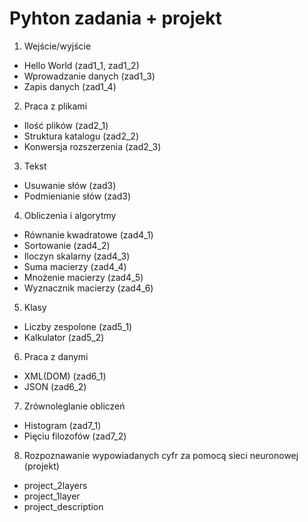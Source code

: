 # Pyhton zadania + projekt
1. Wejście/wyjście
- Hello World (zad1_1, zad1_2)
- Wprowadzanie danych (zad1_3)
- Zapis danych (zad1_4)

2. Praca z plikami
- Ilość plików (zad2_1)
- Struktura katalogu (zad2_2) 
- Konwersja rozszerzenia (zad2_3)

3. Tekst
- Usuwanie słów (zad3)
- Podmienianie słów (zad3)

4. Obliczenia i algorytmy
- Równanie kwadratowe (zad4_1)
- Sortowanie (zad4_2)
- Iloczyn skalarny (zad4_3)
- Suma macierzy (zad4_4)
- Mnożenie macierzy (zad4_5)
- Wyznacznik macierzy (zad4_6)

5. Klasy
- Liczby zespolone (zad5_1)
- Kalkulator (zad5_2)

6. Praca z danymi
- XML(DOM) (zad6_1)
- JSON (zad6_2)

7. Zrównoleglanie obliczeń
- Histogram (zad7_1)
- Pięciu filozofów (zad7_2)

8. Rozpoznawanie wypowiadanych cyfr za pomocą sieci neuronowej (projekt)
- project_2layers
- project_1layer
- project_description

